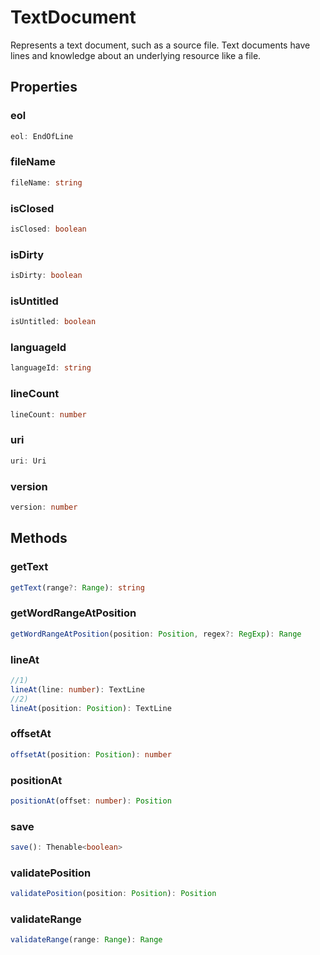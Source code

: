 # TextDocument

Represents a text document, such as a source file. Text documents have lines and knowledge about an underlying resource like a file.

## Properties

### eol

```typescript
eol: EndOfLine
```

### fileName

```typescript
fileName: string
```

### isClosed

```typescript
isClosed: boolean
```

### isDirty

```typescript
isDirty: boolean
```

### isUntitled

```typescript
isUntitled: boolean
```

### languageId

```typescript
languageId: string
```

### lineCount

```typescript
lineCount: number
```

### uri

```typescript
uri: Uri
```

### version

```typescript
version: number
```

## Methods

### getText

```typescript
getText(range?: Range): string
```

### getWordRangeAtPosition

```typescript
getWordRangeAtPosition(position: Position, regex?: RegExp): Range
```

### lineAt

```typescript
//1)
lineAt(line: number): TextLine
//2)
lineAt(position: Position): TextLine
```

### offsetAt

```typescript
offsetAt(position: Position): number
```

### positionAt

```typescript
positionAt(offset: number): Position
```

### save

```typescript
save(): Thenable<boolean>
```

### validatePosition

```typescript
validatePosition(position: Position): Position
```

### validateRange

```typescript
validateRange(range: Range): Range
```

